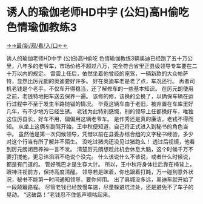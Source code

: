 # 诱人的瑜伽老师HD中字 (公妇)高H偷吃 色情瑜伽教练3


<a href="https://hyp.senfoop.com?https://github.com">→→最/新/观/看/入/口←←</a>


诱人的瑜伽老师HD中字 (公妇)高H偷吃 色情瑜伽教练3辆奥迪已经跑了五十万公里，八年多的老爷车，市场价格不超过八万，完全符合省里正县级领导专车要在二十万以内的规定。
雷震上任后，依然坐着他曾经的座驾，一辆新款的大众帕萨特，显然比厉元朗的奥迪要好许多。
好在奥迪车老是老了点，车况还行。
再者司机老钱是个老手，不仅车开得稳当，还了解修车的一些基本知识。
在厉元朗使用之前，老钱特地把车送去保养一遍。
该修的修，该换的全换了，以确保车辆在运行过程中不至于发生半路抛锚的情况。
毕竟这辆车由于老旧，被弃置在车库里好几年，有不少地方已经生锈。
老钱为此特别感慨，别的领导上任都换好车，唯独这位厉县长，好车不用，偏偏用这辆老爷车。
是作秀还是真的廉洁，老钱不得而知。
从坐上这俩车副驾开始，王中秋便知道，自己将正式进入到秘书的角色当中。
虽然他是第一次伺候领导，凭借以前在县委办综合组的文字秘书经验，多少对这个行当有所了解并不陌生。
没吃过猪肉还没见过猪跑么！
透过后视镜，他看到厉元朗闭目养神一言不发。
清楚厉元朗想趁此机会休息大脑，这个时候千万不要打搅他，更忌讳滔滔不绝说个没完。
什么该说什么不该说，或者什么时候说，都是有门道的。
管好嘴巴才是生存大计。
所以，王中秋将身体往后靠在椅背上，眼神注视前方，保持高度清醒。
领导若是眯着，你也跟着打盹，万一碰到意外状况，秘书不能第一时间通知领导，要你何用。
出了县城没多远，奥迪车就开始了一段颠簸路程。
尽管老钱已经放慢车速，尽量躲避坑洼处，还是避免不了车子的晃动。
“这破路！”老钱忍不住低声嘀咕起来。
